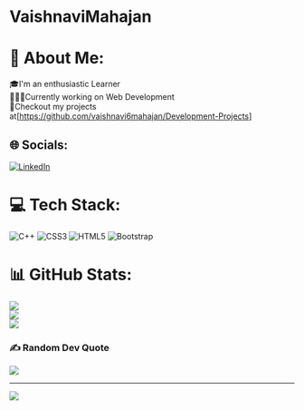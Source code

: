 # VaishnaviMahajan
# 💫 About Me:
🎓I'm an enthusiastic Learner<br>👩🏻‍🎓Currently working on Web Development<br>👀Checkout my projects at[https://github.com/vaishnavi6mahajan/Development-Projects]


## 🌐 Socials:
[![LinkedIn](https://img.shields.io/badge/LinkedIn-%230077B5.svg?logo=linkedin&logoColor=white)](https://linkedin.com/in/VaishnaviK.Mahajan) 

# 💻 Tech Stack:
![C++](https://img.shields.io/badge/c++-%2300599C.svg?style=for-the-badge&logo=c%2B%2B&logoColor=white) ![CSS3](https://img.shields.io/badge/css3-%231572B6.svg?style=for-the-badge&logo=css3&logoColor=white) ![HTML5](https://img.shields.io/badge/html5-%23E34F26.svg?style=for-the-badge&logo=html5&logoColor=white) ![Bootstrap](https://img.shields.io/badge/bootstrap-%23563D7C.svg?style=for-the-badge&logo=bootstrap&logoColor=white)
# 📊 GitHub Stats:
![](https://github-readme-stats.vercel.app/api?username=vaishnavi6mahajan&theme=synthwave&hide_border=true&include_all_commits=false&count_private=false)<br/>
![](https://github-readme-streak-stats.herokuapp.com/?user=vaishnavi6mahajan&theme=synthwave&hide_border=true)<br/>
![](https://github-readme-stats.vercel.app/api/top-langs/?username=vaishnavi6mahajan&theme=synthwave&hide_border=true&include_all_commits=false&count_private=false&layout=compact)

### ✍️ Random Dev Quote
![](https://quotes-github-readme.vercel.app/api?type=horizontal&theme=radical)

---
[![](https://visitcount.itsvg.in/api?id=vaishnavi6mahajan&icon=0&color=0)](https://visitcount.itsvg.in)

<!-- Proudly created with GPRM ( https://gprm.itsvg.in ) -->
